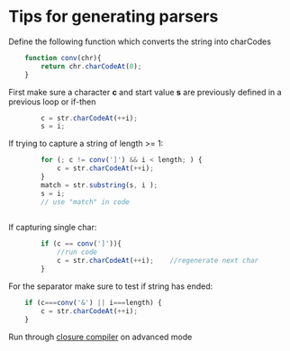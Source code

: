Tips for generating parsers
===========================

Define the following function which converts the string into charCodes
```js
	function conv(chr){
		return chr.charCodeAt(0);
	}
```

First make sure a character **c** and start value **s** are previously defined in a previous loop or if-then
```js
		c = str.charCodeAt(++i);
		s = i;
```

If trying to capture a string of length >= 1:
```js
		for (; c != conv(']') && i < length; ) {
			c = str.charCodeAt(++i);
		}
		match = str.substring(s, i );
		s = i;
		// use "match" in code
	
```

If capturing single char:
```js
		if (c == conv(']')){
			//run code
			c = str.charCodeAt(++i);	//regenerate next char
		}    
```

For the separator make sure to test if string has ended:
```js
	if (c===conv('&') || i===length) {
		c = str.charCodeAt(++i);
	}
```

Run through [closure compiler](http://closure-compiler.appspot.com/home) on advanced mode
